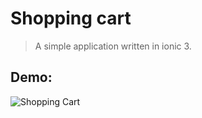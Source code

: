 # Shopping cart
> A simple application written in ionic 3.

## Demo:
<img src="https://j.gifs.com/l59YVl.gif" title="Shopping Cart"></img>
